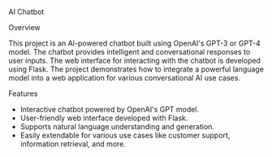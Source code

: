  
AI Chatbot

Overview  

This project is an AI-powered chatbot built using OpenAI's GPT-3 or GPT-4 model. The chatbot provides intelligent and conversational responses to user inputs. The web interface for interacting with the chatbot is developed using Flask. The project demonstrates how to integrate a powerful language model into a web application for various conversational AI use cases.
  
 Features 

- Interactive chatbot powered by OpenAI's GPT model.  
- User-friendly web interface developed with Flask.
- Supports natural language understanding and generation.
- Easily extendable for various use cases like customer support, information retrieval, and more. 

